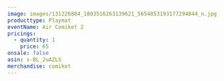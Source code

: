 ```yaml
---
image: images/131226884_1803516263139621_5654853193177294844_n.jpg
producttype: Playmat
eventName: Air Comiket 2
pricings:
  - quantity: 1
    price: 65
onsale: false
asin: s-BL_2uAZLS
merchandise: comiket
---
```

